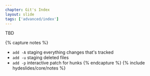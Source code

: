 ```yaml
---
chapter: Git's Index
layout: slide
tags: ['advanced/index']
---
```


TBD

{% capture notes %}
* `add -A` staging everything changes that's tracked
* `add -u` staging deleted files
* `add -p` interactive patch for hunks
{% endcapture %}
{% include hydeslides/core/notes %}